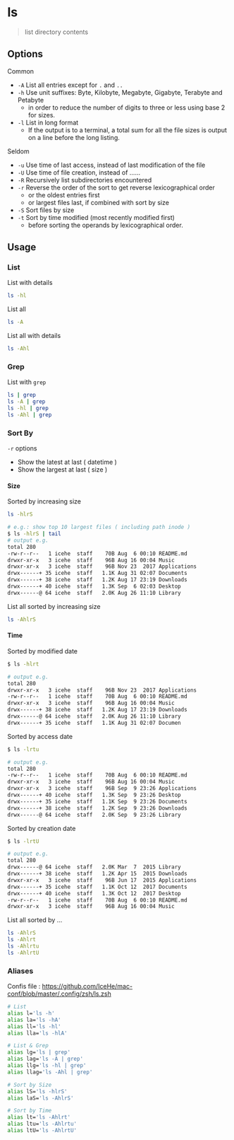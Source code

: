 # ls

> list directory contents

## Options

Common

- `-A` List all entries except for `.` and `..`
- `-h` Use unit suffixes: Byte, Kilobyte, Megabyte, Gigabyte, Terabyte and Petabyte
    - in order to reduce the number of digits to three or less using base 2 for sizes.
- `-l` List in long format
    - If the output is to a terminal, a total sum for all the file sizes is output on a line before the long listing.

Seldom

- `-u` Use time of last access, instead of last modification of the file
- `-U` Use time of file creation, instead of ……
- `-R` Recursively list subdirectories encountered
- `-r` Reverse the order of the sort to get reverse lexicographical order
    - or the oldest entries first
    - or largest files last, if combined with sort by size
- `-S` Sort files by size
- `-t` Sort by time modified (most recently modified first)
    - before sorting the operands by lexicographical order.

## Usage

### List

List with details

```bash
ls -hl
```

List all

```bash
ls -A
```

List all with details

```bash
ls -Ahl
```

### Grep

List with `grep`

```bash
ls | grep
ls -A | grep
ls -hl | grep
ls -Ahl | grep
```

### Sort By

`-r` options

- Show the latest at last ( datetime )
- Show the largest at last ( size )

#### Size

Sorted by increasing size

```bash
ls -hlrS

# e.g.: show top 10 largest files ( including path inode )
$ ls -hlrS | tail
# output e.g.
total 280
-rw-r--r--   1 icehe  staff    70B Aug  6 00:10 README.md
drwxr-xr-x   3 icehe  staff    96B Aug 16 00:04 Music
drwxr-xr-x   3 icehe  staff    96B Nov 23  2017 Applications
drwx------+ 35 icehe  staff   1.1K Aug 31 02:07 Documents
drwx------+ 38 icehe  staff   1.2K Aug 17 23:19 Downloads
drwx------+ 40 icehe  staff   1.3K Sep  6 02:03 Desktop
drwx------@ 64 icehe  staff   2.0K Aug 26 11:10 Library
```

List all sorted by increasing size

```bash
ls -AhlrS
```

#### Time

Sorted by modified date

```bash
$ ls -hlrt

# output e.g.
total 280
drwxr-xr-x   3 icehe  staff    96B Nov 23  2017 Applications
-rw-r--r--   1 icehe  staff    70B Aug  6 00:10 README.md
drwxr-xr-x   3 icehe  staff    96B Aug 16 00:04 Music
drwx------+ 38 icehe  staff   1.2K Aug 17 23:19 Downloads
drwx------@ 64 icehe  staff   2.0K Aug 26 11:10 Library
drwx------+ 35 icehe  staff   1.1K Aug 31 02:07 Documen
```

Sorted by access date

```bash
$ ls -lrtu

# output e.g.
total 280
-rw-r--r--   1 icehe  staff    70B Aug  6 00:10 README.md
drwxr-xr-x   3 icehe  staff    96B Aug 16 00:04 Music
drwxr-xr-x   3 icehe  staff    96B Sep  9 23:26 Applications
drwx------+ 40 icehe  staff   1.3K Sep  9 23:26 Desktop
drwx------+ 35 icehe  staff   1.1K Sep  9 23:26 Documents
drwx------+ 38 icehe  staff   1.2K Sep  9 23:26 Downloads
drwx------@ 64 icehe  staff   2.0K Sep  9 23:26 Library
```

Sorted by creation date

```bash
$ ls -lrtU

# output e.g.
total 280
drwx------@ 64 icehe  staff   2.0K Mar  7  2015 Library
drwx------+ 38 icehe  staff   1.2K Apr 15  2015 Downloads
drwxr-xr-x   3 icehe  staff    96B Jun 17  2015 Applications
drwx------+ 35 icehe  staff   1.1K Oct 12  2017 Documents
drwx------+ 40 icehe  staff   1.3K Oct 12  2017 Desktop
-rw-r--r--   1 icehe  staff    70B Aug  6 00:10 README.md
drwxr-xr-x   3 icehe  staff    96B Aug 16 00:04 Music
```

List all sorted by …

```bash
ls -AhlrS
ls -Ahlrt
ls -Ahlrtu
ls -AhlrtU
```

### Aliases

Confis file : https://github.com/IceHe/mac-conf/blob/master/.config/zsh/ls.zsh

```bash
# List
alias l='ls -h'
alias la='ls -hA'
alias ll='ls -hl'
alias lla='ls -hlA'

# List & Grep
alias lg='ls | grep'
alias lag='ls -A | grep'
alias llg='ls -hl | grep'
alias llag='ls -Ahl | grep'

# Sort by Size
alias lS='ls -hlrS'
alias laS='ls -AhlrS'

# Sort by Time
alias lt='ls -Ahlrt'
alias ltu='ls -Ahlrtu'
alias ltU='ls -AhlrtU'
```
